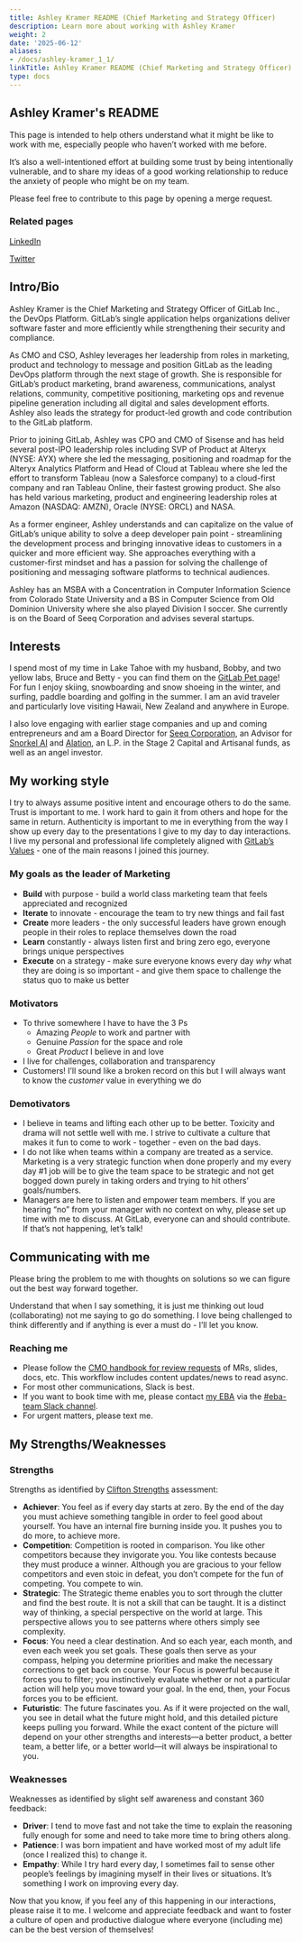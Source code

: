 ```yaml
---
title: Ashley Kramer README (Chief Marketing and Strategy Officer)
description: Learn more about working with Ashley Kramer
weight: 2
date: '2025-06-12'
aliases:
- /docs/ashley-kramer_1_1/
linkTitle: Ashley Kramer README (Chief Marketing and Strategy Officer)
type: docs
---
```


## Ashley Kramer's README

This page is intended to help others understand what it might be like to work with me, especially people who haven’t worked with me before.

It’s also a well-intentioned effort at building some trust by being intentionally vulnerable, and to share my ideas of a good working relationship to reduce the anxiety of people who might be on my team.

Please feel free to contribute to this page by opening a merge request.

### Related pages

[LinkedIn](https://www.linkedin.com/in/ashleyekramer/)

[Twitter](https://twitter.com/ashleyekramer)

## Intro/Bio

Ashley Kramer is the Chief Marketing and Strategy Officer of GitLab Inc., the DevOps Platform. GitLab’s single application helps organizations deliver software faster and more efficiently while strengthening their security and compliance.

As CMO and CSO, Ashley leverages her leadership from roles in marketing, product and technology to message and position GitLab as the leading DevOps platform through the next stage of growth. She is responsible for GitLab’s product marketing, brand awareness, communications, analyst relations, community, competitive positioning, marketing ops and revenue pipeline generation including all digital and sales development efforts. Ashley also leads the strategy for product-led growth and code contribution to the GitLab platform.

Prior to joining GitLab, Ashley was CPO and CMO of Sisense and has held several post-IPO leadership roles including SVP of Product at Alteryx (NYSE: AYX) where she led the messaging, positioning and roadmap for the Alteryx Analytics Platform and Head of Cloud at Tableau where she led the effort to transform Tableau (now a Salesforce company) to a cloud-first company and ran Tableau Online, their fastest growing product. She also has held various marketing, product and engineering leadership roles at Amazon (NASDAQ: AMZN), Oracle (NYSE: ORCL) and NASA.

As a former engineer, Ashley understands and can capitalize on the value of GitLab’s unique ability to solve a deep developer pain point - streamlining the development process and bringing innovative ideas to customers in a quicker and more efficient way. She approaches everything with a customer-first mindset and has a passion for solving the challenge of positioning and messaging software platforms to technical audiences.

Ashley has an MSBA with a Concentration in Computer Information Science from Colorado State University and a BS in Computer Science from Old Dominion University where she also played Division I soccer. She currently is on the Board of Seeq Corporation and advises several startups.

## Interests

I spend most of my time in Lake Tahoe with my husband, Bobby, and two yellow labs, Bruce and Betty - you can find them on the [GitLab Pet page](/handbook/company/team-pets/#360-bruce-and-betty)! For fun I enjoy skiing, snowboarding and snow shoeing in the winter, and surfing, paddle boarding and golfing in the summer. I am an avid traveler and particularly love visiting Hawaii, New Zealand and anywhere in Europe.

I also love engaging with earlier stage companies and up and coming entrepreneurs and am a Board Director for [Seeq Corporation](https://www.seeq.com/), an Advisor for [Snorkel AI](https://snorkel.ai/) and [Alation](https://www.alation.com/), an L.P. in the Stage 2 Capital and Artisanal funds, as well as an angel investor.

## My working style

I try to always assume positive intent and encourage others to do the same. Trust is important to me. I work hard to gain it from others and hope for the same in return. Authenticity is important to me in everything from the way I show up every day to the presentations I give to my day to day interactions. I live my personal and professional life completely aligned with [GitLab’s Values](/handbook/values/) - one of the main reasons I joined this journey.

### My goals as the leader of Marketing

- **Build** with purpose - build a world class marketing team that feels appreciated and recognized
- **Iterate** to innovate - encourage the team to try new things and fail fast
- **Create** more leaders - the only successful leaders have grown enough people in their roles to replace themselves down the road
- **Learn** constantly - always listen first and bring zero ego, everyone brings unique perspectives
- **Execute** on a strategy - make sure everyone knows every day *why* what they are doing is so important - and give them space to challenge the status quo to make us better

### Motivators

- To thrive somewhere I have to have the 3 Ps
  - Amazing *People* to work and partner with
  - Genuine *Passion* for the space and role
  - Great *Product* I believe in and love
- I live for challenges, collaboration and transparency
- Customers! I’ll sound like a broken record on this but I will always want to know the *customer* value in everything we do

### Demotivators

- I believe in teams and lifting each other up to be better. Toxicity and drama will not settle well with me. I strive to cultivate a culture that makes it fun to come to work - together - even on the bad days.
- I do not like when teams within a company are treated as a service. Marketing is a very strategic function when done properly and my every day #1 job will be to give the team space to be strategic and not get bogged down purely in taking orders and trying to hit others’ goals/numbers.
- Managers are here to listen and empower team members. If you are hearing “no” from your manager with no context on why, please set up time with me to discuss. At GitLab, everyone can and should contribute. If that’s not happening, let’s talk!

## Communicating with me

Please bring the problem to me with thoughts on solutions so we can figure out the best way forward together.

Understand that when I say something, it is just me thinking out loud (collaborating) not me saying to go do something. I love being challenged to think differently and if anything is ever a must do - I’ll let you know.

### Reaching me

- Please follow the [CMO handbook for review requests](/handbook/marketing/cmo/) of MRs, slides, docs, etc. This workflow includes content updates/news to read async.
- For most other communications, Slack is best.
- If you want to book time with me, please contact [my EBA](/handbook/eba/#contact-us) via the [#eba-team Slack channel](https://gitlab.slack.com/archives/C61RXLLDR).
- For urgent matters, please text me.

## My Strengths/Weaknesses

### Strengths

Strengths as identified by [Clifton Strengths](https://www.gallup.com/cliftonstrengths/en/252137/home.aspx) assessment:

- **Achiever**: You feel as if every day starts at zero. By the end of the day you must achieve something tangible in order to feel good about yourself. You have an internal fire burning inside you. It pushes you to do more, to achieve more.
- **Competition**: Competition is rooted in comparison. You like other competitors because they invigorate you. You like contests because they must produce a winner. Although you are gracious to your fellow competitors and even stoic in defeat, you don’t compete for the fun of competing. You compete to win.
- **Strategic**: The Strategic theme enables you to sort through the clutter and find the best route. It is not a skill that can be taught. It is a distinct way of thinking, a special perspective on the world at large. This perspective allows you to see patterns where others simply see complexity.
- **Focus**: You need a clear destination. And so each year, each month, and even each week you set goals. These goals then serve as your compass, helping you determine priorities and make the necessary corrections to get back on course. Your Focus is powerful because it forces you to filter; you instinctively evaluate whether or not a particular action will help you move toward your goal. In the end, then, your Focus forces you to be efficient.
- **Futuristic**: The future fascinates you. As if it were projected on the wall, you see in detail what the future might hold, and this detailed picture keeps pulling you forward. While the exact content of the picture will depend on your other strengths and interests—a better product, a better team, a better life, or a better world—it will always be inspirational to you.

### Weaknesses

Weaknesses as identified by slight self awareness and constant 360 feedback:

- **Driver**: I tend to move fast and not take the time to explain the reasoning fully enough for some and need to take more time to bring others along.
- **Patience**: I was born impatient and have worked most of my adult life (once I realized this) to change it.
- **Empathy**: While I try hard every day, I sometimes fail to sense other people’s feelings by imagining myself in their lives or situations. It’s something I work on improving every day.

Now that you know, if you feel any of this happening in our interactions, please raise it to me. I welcome and appreciate feedback and want to foster a culture of open and productive dialogue where everyone (including me) can be the best version of themselves!
